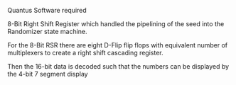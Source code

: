 Quantus Software required

8-Bit Right Shift Register which handled the pipelining of the seed into the Randomizer state machine. 

For the 8-Bit RSR there are eight D-Flip flip flops with equivalent number of multiplexers to create a right shift cascading register. 

Then the 16-bit data is decoded such that the numbers can be displayed by the 4-bit 7 segment display 
